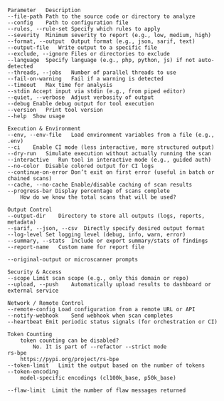 

    Parameter	Description
    --file-path	Path to the source code or directory to analyze
    --config	Path to configuration file
    --rules, --rule-set	Specify which rules to apply
    --severity	Minimum severity to report (e.g., low, medium, high)
    --format, --output	Output format (e.g., json, sarif, text)
    --output-file	Write output to a specific file
    --exclude, --ignore	Files or directories to exclude
    --language	Specify language (e.g., php, python, js) if not auto-detected
    --threads, --jobs	Number of parallel threads to use
    --fail-on-warning	Fail if a warning is detected
    --timeout	Max time for analysis
    --stdin	Accept input via stdin (e.g., from piped editor)
    --quiet, --verbose	Adjust verbosity of output
    --debug	Enable debug output for tool execution
    --version	Print tool version
    --help	Show usage

    Execution & Environment
    --env, --env-file	Load environment variables from a file (e.g., .env)
    --ci	Enable CI mode (less interactive, more structured output)
    --dry-run	Simulate execution without actually running the scan
    --interactive	Run tool in interactive mode (e.g., guided auth)
    --no-color	Disable colored output for CI logs
    --continue-on-error	Don’t exit on first error (useful in batch or chained scans)
    --cache, --no-cache	Enable/disable caching of scan results
    --progress-bar Display percentage of scans complete
        How do we know the total scans that will be used? 

    Output Control
    --output-dir	Directory to store all outputs (logs, reports, metadata)
    --sarif, --json, --csv	Directly specify desired output format
    --log-level	Set logging level (debug, info, warn, error)
    --summary, --stats	Include or export summary/stats of findings
    --report-name	Custom name for report file

    --original-output or microscanner prompts

    Security & Access
    --scope	Limit scan scope (e.g., only this domain or repo)
    --upload, --push	Automatically upload results to dashboard or external service

    Network / Remote Control
    --remote-config	Load configuration from a remote URL or API
    --notify-webhook	Send webhook when scan completes
    --heartbeat	Emit periodic status signals (for orchestration or CI)

    Token Counting 
        token counting can be disabled?
            No. It is part of --refactor --strict mode
    rs-bpe 
        https://pypi.org/project/rs-bpe
    --token-limit   Limit the output based on the number of tokens
    --token-encoding
        model-specific encodings (cl100k_base, p50k_base)

    --flaw-limit  Limit the number of flaw messages returned